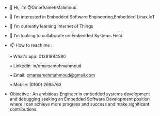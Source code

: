 - 👋 Hi, I’m @OmarSamehMahmoud
- 👀 I’m interested in Embedded Software Engineering,Embedded Linux,IoT
- 🌱 I’m currently learning Internet of Things
- 💞️ I’m looking to collaborate on Embedded Systems Field
- 📫 How to reach me :

  • What's app: 01281884580
  
  • LinkedIn: in/omarsamehmahmoud
  
  • Email: omarsamehmahmoud@gmail.com
  
  • Mobile: (0100) 2695763

- Objective :
  	 An ambitious Engineer in embedded systems development and debugging seeking an Embedded Software Development position where I can achieve more progress and success and make significant contributions.
<!---
OmarSamehMahmoud/OmarSamehMahmoud is a ✨ special ✨ repository because its `README.md` (this file) appears on your GitHub profile.
You can click the Preview link to take a look at your changes.
--->
